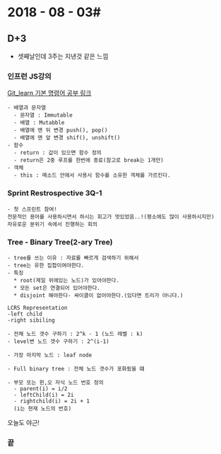 # 2018 - 08 - 03#
## D+3 ##

- 셋째날인데 3주는 지낸것 같은 느낌


### 인프런 JS강의 ###
[Git_learn 기본 명령어 공부 링크](https://learngitbranching.js.org/)
```
- 배열과 문자열
  - 문자열 : Immutable
  - 배열 : Mutabble
  - 배열에 맨 뒤 변경 push(), pop()
  - 배열에 맨 앞 변경 shif(), unshift()
- 함수
  - return : 값이 있으면 함수 정의
  - return은 2중 루프를 한번에 종료(참고로 break는 1개만)
- 객체
  - this : 메소드 안에서 사용시 함수를 소유한 객체를 가르킨다.
```

### Sprint Restrospective 3Q-1 ###
```
- 첫 스프린트 참여!
전문적인 용어를 사용하시면서 하시는 회고가 멋있었음..!(평소에도 많이 사용하시지만)
자유로운 분위기 속에서 진행하는 회의
```

### Tree - Binary Tree(2-ary Tree) ###
```
- tree를 쓰는 이유 : 자료를 빠르게 검색하기 위해서
- tree는 유한 집합이여야한다.
- 특징
  * root(제일 위에있는 노드)가 있어야한다.
  * 모든 set은 연결되어 있어야한다.
  * disjoint 해야한다- 싸이클이 없어야한다.(있다면 트리가 아니다.)

LCRS Representation
-left child
-right sibiling

- 전체 노드 갯수 구하기 : 2^k - 1 (노드 레벨 : k)
- level변 노드 갯수 구하기 : 2^(i-1)

- 가장 마지막 노드 : leaf node

- Full binary tree : 전체 노드 갯수가 포화됬을 떄

- 부모 또는 왼,오 자식 노드 번호 정의
  - parent(i) = i/2
  - leftChild(i) = 2i
  - rightchild(i) = 2i + 1
  (i는 현재 노드의 번호)
```
오늘도 야근!

### 끝 ###
